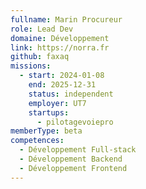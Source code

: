 ```yaml
---
fullname: Marin Procureur
role: Lead Dev
domaine: Développement
link: https://norra.fr
github: faxaq
missions:
  - start: 2024-01-08
    end: 2025-12-31
    status: independent
    employer: UT7
    startups:
      - pilotagevoiepro
memberType: beta
competences:
  - Développement Full-stack
  - Développement Backend
  - Développement Frontend
---
```

